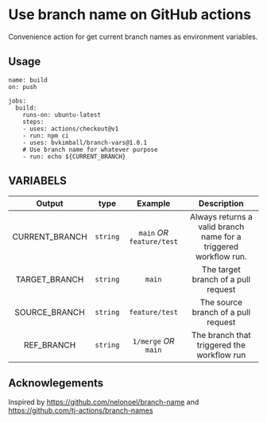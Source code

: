 # Use branch name on GitHub actions

Convenience action for get current branch names as environment variables.

## Usage

```
name: build
on: push

jobs:
  build:
    runs-on: ubuntu-latest
    steps:
    - uses: actions/checkout@v1
    - run: npm ci
    - uses: bvkimball/branch-vars@1.0.1
    # Use branch name for whatever purpose
    - run: echo ${CURRENT_BRANCH}
```

## VARIABELS

|     Output     |   type   |          Example           |                           Description                            |
| :------------: | :------: | :------------------------: | :--------------------------------------------------------------: |
| CURRENT_BRANCH | `string` | `main` _OR_ `feature/test` | Always returns a valid branch name for a triggered workflow run. |
| TARGET_BRANCH  | `string` |           `main`           |               The target branch of a pull request                |
| SOURCE_BRANCH  | `string` |       `feature/test`       |               The source branch of a pull request                |
|   REF_BRANCH   | `string` |   `1/merge` _OR_ `main`    |            The branch that triggered the workflow run            |

## Acknowlegements

Inspired by https://github.com/nelonoel/branch-name and https://github.com/tj-actions/branch-names
